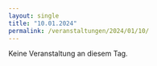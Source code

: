 ```yaml
---
layout: single
title: "10.01.2024"
permalink: /veranstaltungen/2024/01/10/
---
```


Keine Veranstaltung an diesem Tag.
